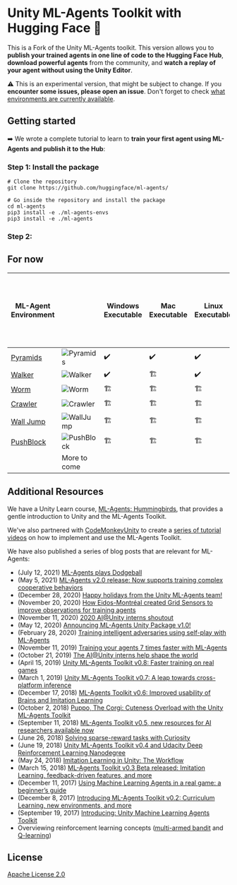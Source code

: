 # Unity ML-Agents Toolkit with Hugging Face 🤗

This is a Fork of the Unity ML-Agents toolkit. This version allows you to **publish your trained agents in one line of code to the Hugging Face Hub**, **download powerful agents** from the community, and **watch a replay of your agent without using the Unity Editor**.

⚠️ This is an experimental version, that might be subject to change. If you **encounter some issues, please open an issue**. Don't forget to check [what environments are currently available](https://github.com/huggingface/ml-agents/edit/main/README.md#for-now).

## Getting started

➡️ We wrote a complete tutorial to learn to **train your first agent using ML-Agents and publish it to the Hub**: 

### Step 1: Install the package
```
# Clone the repository
git clone https://github.com/huggingface/ml-agents/

# Go inside the repository and install the package
cd ml-agents
pip3 install -e ./ml-agents-envs
pip3 install -e ./ml-agents
```

### Step 2:




## For now

| ML-Agent Environment |                                                                                                                | Windows Executable                                       | Mac Executable | Linux Executable | Visualize your agent online with Hugging Face Spaces |
|----------------------|----------------------------------------------------------------------------------------------------------------|----------------------------------------------------------|----------------|------------------|------------------------------------------------------|
| [Pyramids](https://github.com/Unity-Technologies/ml-agents/blob/main/docs/Learning-Environment-Examples.md#pyramids)             | <img src="https://github.com/Unity-Technologies/ml-agents/raw/main/docs/images/pyramids.png" alt="Pyramids" /> | ✔️                                                        | ✔️              | ✔️                | ✔️                                                    |
| [Walker](https://github.com/Unity-Technologies/ml-agents/blob/main/docs/Learning-Environment-Examples.md#walker)               | <img src="https://github.com/Unity-Technologies/ml-agents/raw/main/docs/images/walker.png" alt="Walker"/>      | ✔️                                                        | 🏗️              | ✔️                | ✔️                                                    |
| [Worm](https://github.com/Unity-Technologies/ml-agents/blob/main/docs/Learning-Environment-Examples.md#worm)                 | <img src="https://github.com/Unity-Technologies/ml-agents/raw/main/docs/images/worm.png" alt="Worm" />         | 🏗️                                                        | 🏗️              | 🏗️                | 🏗️                                                    |
| [Crawler](https://github.com/Unity-Technologies/ml-agents/blob/main/docs/Learning-Environment-Examples.md#crawler)              | <img src="https://github.com/Unity-Technologies/ml-agents/raw/main/docs/images/crawler.png" alt="Crawler" />   | 🏗️                                                        | 🏗️              | 🏗️                | 🏗️                                                    |
| [Wall Jump](https://github.com/Unity-Technologies/ml-agents/blob/main/docs/Learning-Environment-Examples.md#wall-jump)             | <img src="https://github.com/Unity-Technologies/ml-agents/raw/main/docs/images/wall.png" alt="WallJump" />     | 🏗️                                                        | 🏗️              | 🏗️                | 🏗️                                                    |
| [PushBlock](https://github.com/Unity-Technologies/ml-agents/blob/main/docs/Learning-Environment-Examples.md#push-block)            | <img src="https://github.com/Unity-Technologies/ml-agents/raw/main/docs/images/push.png" alt="PushBlock" />    | 🏗️                                                        | 🏗️              | 🏗️                |      🏗️                                                |
|                      |      More to come                                                                                                          


## Additional Resources

We have a Unity Learn course,
[ML-Agents: Hummingbirds](https://learn.unity.com/course/ml-agents-hummingbirds),
that provides a gentle introduction to Unity and the ML-Agents Toolkit.

We've also partnered with
[CodeMonkeyUnity](https://www.youtube.com/c/CodeMonkeyUnity) to create a
[series of tutorial videos](https://www.youtube.com/playlist?list=PLzDRvYVwl53vehwiN_odYJkPBzcqFw110)
on how to implement and use the ML-Agents Toolkit.

We have also published a series of blog posts that are relevant for ML-Agents:

- (July 12, 2021)
  [ML-Agents plays Dodgeball](https://blog.unity.com/technology/ml-agents-plays-dodgeball)
- (May 5, 2021)
  [ML-Agents v2.0 release: Now supports training complex cooperative behaviors](https://blogs.unity3d.com/2021/05/05/ml-agents-v2-0-release-now-supports-training-complex-cooperative-behaviors/)
- (December 28, 2020)
  [Happy holidays from the Unity ML-Agents team!](https://blogs.unity3d.com/2020/12/28/happy-holidays-from-the-unity-ml-agents-team/)
- (November 20, 2020)
  [How Eidos-Montréal created Grid Sensors to improve observations for training agents](https://blogs.unity3d.com/2020/11/20/how-eidos-montreal-created-grid-sensors-to-improve-observations-for-training-agents/)
- (November 11, 2020)
  [2020 AI@Unity interns shoutout](https://blogs.unity3d.com/2020/11/11/2020-aiunity-interns-shoutout/)
- (May 12, 2020)
  [Announcing ML-Agents Unity Package v1.0!](https://blogs.unity3d.com/2020/05/12/announcing-ml-agents-unity-package-v1-0/)
- (February 28, 2020)
  [Training intelligent adversaries using self-play with ML-Agents](https://blogs.unity3d.com/2020/02/28/training-intelligent-adversaries-using-self-play-with-ml-agents/)
- (November 11, 2019)
  [Training your agents 7 times faster with ML-Agents](https://blogs.unity3d.com/2019/11/11/training-your-agents-7-times-faster-with-ml-agents/)
- (October 21, 2019)
  [The AI@Unity interns help shape the world](https://blogs.unity3d.com/2019/10/21/the-aiunity-interns-help-shape-the-world/)
- (April 15, 2019)
  [Unity ML-Agents Toolkit v0.8: Faster training on real games](https://blogs.unity3d.com/2019/04/15/unity-ml-agents-toolkit-v0-8-faster-training-on-real-games/)
- (March 1, 2019)
  [Unity ML-Agents Toolkit v0.7: A leap towards cross-platform inference](https://blogs.unity3d.com/2019/03/01/unity-ml-agents-toolkit-v0-7-a-leap-towards-cross-platform-inference/)
- (December 17, 2018)
  [ML-Agents Toolkit v0.6: Improved usability of Brains and Imitation Learning](https://blogs.unity3d.com/2018/12/17/ml-agents-toolkit-v0-6-improved-usability-of-brains-and-imitation-learning/)
- (October 2, 2018)
  [Puppo, The Corgi: Cuteness Overload with the Unity ML-Agents Toolkit](https://blogs.unity3d.com/2018/10/02/puppo-the-corgi-cuteness-overload-with-the-unity-ml-agents-toolkit/)
- (September 11, 2018)
  [ML-Agents Toolkit v0.5, new resources for AI researchers available now](https://blogs.unity3d.com/2018/09/11/ml-agents-toolkit-v0-5-new-resources-for-ai-researchers-available-now/)
- (June 26, 2018)
  [Solving sparse-reward tasks with Curiosity](https://blogs.unity3d.com/2018/06/26/solving-sparse-reward-tasks-with-curiosity/)
- (June 19, 2018)
  [Unity ML-Agents Toolkit v0.4 and Udacity Deep Reinforcement Learning Nanodegree](https://blogs.unity3d.com/2018/06/19/unity-ml-agents-toolkit-v0-4-and-udacity-deep-reinforcement-learning-nanodegree/)
- (May 24, 2018)
  [Imitation Learning in Unity: The Workflow](https://blogs.unity3d.com/2018/05/24/imitation-learning-in-unity-the-workflow/)
- (March 15, 2018)
  [ML-Agents Toolkit v0.3 Beta released: Imitation Learning, feedback-driven features, and more](https://blogs.unity3d.com/2018/03/15/ml-agents-v0-3-beta-released-imitation-learning-feedback-driven-features-and-more/)
- (December 11, 2017)
  [Using Machine Learning Agents in a real game: a beginner’s guide](https://blogs.unity3d.com/2017/12/11/using-machine-learning-agents-in-a-real-game-a-beginners-guide/)
- (December 8, 2017)
  [Introducing ML-Agents Toolkit v0.2: Curriculum Learning, new environments, and more](https://blogs.unity3d.com/2017/12/08/introducing-ml-agents-v0-2-curriculum-learning-new-environments-and-more/)
- (September 19, 2017)
  [Introducing: Unity Machine Learning Agents Toolkit](https://blogs.unity3d.com/2017/09/19/introducing-unity-machine-learning-agents/)
- Overviewing reinforcement learning concepts
  ([multi-armed bandit](https://blogs.unity3d.com/2017/06/26/unity-ai-themed-blog-entries/)
  and
  [Q-learning](https://blogs.unity3d.com/2017/08/22/unity-ai-reinforcement-learning-with-q-learning/))


## License

[Apache License 2.0](LICENSE.md)
